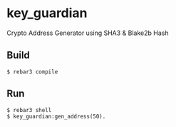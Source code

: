 key_guardian
=====

Crypto Address Generator using SHA3 & Blake2b Hash 

Build
-----

    $ rebar3 compile

Run
-----

    $ rebar3 shell
    $ key_guardian:gen_address(50).
